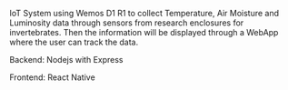 IoT System using Wemos D1 R1 to collect Temperature, Air Moisture and Luminosity data through sensors from research enclosures for invertebrates.
Then the information will be displayed through a WebApp where the user can track the data.

Backend: Nodejs with Express

Frontend: React Native
